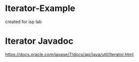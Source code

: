 # Iterator-Example
created for isp lab

# Iterator Javadoc
https://docs.oracle.com/javase/7/docs/api/java/util/Iterator.html
